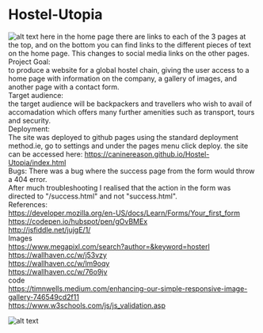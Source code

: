 # Hostel-Utopia
![alt text](https://github.com/caninereason/Hostel-Utopia/blob/main/assets/images/reindex.png?raw=true)
here in the home page there are links to each of the 3 pages at the top, and on the bottom you can find links to the different pieces of text on the home page. This changes to social media links on the other pages. <br> 
Project Goal:  <br> 
to produce a website for a global hostel chain, giving the user access to a home page with information on the company, a gallery of images, and another page
with a contact form.
 <br> 
Target audience: <br> 
the target audience will be backpackers and travellers who wish to avail of accomadation which offers many further amenities such as transport, tours and security.
 <br> 
Deployment: <br> 
The site was deployed to github pages using the standard deployment method.ie, go to settings and under the pages menu click deploy.
the site can be accessed here: https://caninereason.github.io/Hostel-Utopia/index.html
 <br> 
Bugs:
There was a bug where the success page from the form would throw a 404 error. <br>  After much troubleshooting I realised that the action in the form was directed to "/success.html" and not "success.html".
 <br> 
References: <br> 
https://developer.mozilla.org/en-US/docs/Learn/Forms/Your_first_form <br> 
https://codepen.io/hubspot/pen/gOvBMEx <br> 
http://jsfiddle.net/jujgE/1/ <br> 
Images <br> 
https://www.megapixl.com/search?author=&keyword=hosterl <br> 
https://wallhaven.cc/w/j53vzy <br> 
https://wallhaven.cc/w/lm9oqy <br> 
https://wallhaven.cc/w/76o9jv <br> 
code <br> 
https://timnwells.medium.com/enhancing-our-simple-responsive-image-gallery-746549cd2f11 <br> 
https://www.w3schools.com/js/js_validation.asp <br> 

![alt text](https://github.com/caninereason/Hostel-Utopia/blob/main/assets/images/Lighthouse-Report.png?raw=true)